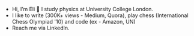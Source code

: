 - Hi, I’m Eli 👋 I study physics at University College London. 
- I like to write (300K+ views - Medium, Quora), play chess (International Chess Olympiad '10) and code (ex - Amazon, UN)
- Reach me via LinkedIn.

<!---
elilouise/elilouise is a ✨ special ✨ repository because its `README.md` (this file) appears on your GitHub profile.
You can click the Preview link to take a look at your changes.
--->
